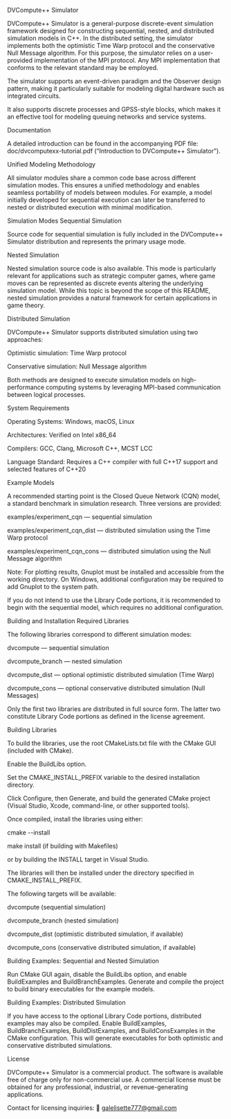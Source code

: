 DVСоmрutе++ Simulаtоr

DVCоmрutе++ Simulаtоr is a general-purpose discrete-event simulation framework designed for constructing sequential, nested, and distributed simulation models in C++. In the distributed setting, the simulator implements both the optimistic Time Warp protocol and the conservative Null Message algorithm. For this purpose, the simulator relies on a user-provided implementation of the MPI protocol. Any MPI implementation that conforms to the relevant standard may be employed.

The simulator supports an event-driven paradigm and the Observer design pattern, making it particularly suitable for modeling digital hardware such as integrated circuits.

It also supports discrete processes and GPSS-style blocks, which makes it an effective tool for modeling queuing networks and service systems.

Documentation

A detailed introduction can be found in the accompanying PDF file:
doc/dvcomputexx-tutorial.pdf (“Introduction to DVСоmрutе++ Simulаtоr”).

Unified Modeling Methodology

All simulator modules share a common code base across different simulation modes. This ensures a unified methodology and enables seamless portability of models between modules. For example, a model initially developed for sequential execution can later be transferred to nested or distributed execution with minimal modification.

Simulation Modes
Sequential Simulation

Source code for sequential simulation is fully included in the DVCompute++ Simulator distribution and represents the primary usage mode.

Nested Simulation

Nested simulation source code is also available. This mode is particularly relevant for applications such as strategic computer games, where game moves can be represented as discrete events altering the underlying simulation model. While this topic is beyond the scope of this README, nested simulation provides a natural framework for certain applications in game theory.

Distributed Simulation

DVСоmрutе++ Simulаtоr supports distributed simulation using two approaches:

Optimistic simulation: Time Warp protocol

Conservative simulation: Null Message algorithm

Both methods are designed to execute simulation models on high-performance computing systems by leveraging MPI-based communication between logical processes.

System Requirements

Operating Systems: Windows, macOS, Linux

Architectures: Verified on Intel x86_64

Compilers: GCC, Clang, Microsoft C++, MCST LCC

Language Standard: Requires a C++ compiler with full C++17 support and selected features of C++20

Example Models

A recommended starting point is the Closed Queue Network (CQN) model, a standard benchmark in simulation research. Three versions are provided:

examples/experiment_cqn — sequential simulation

examples/experiment_cqn_dist — distributed simulation using the Time Warp protocol

examples/experiment_cqn_cons — distributed simulation using the Null Message algorithm

Note: For plotting results, Gnuplot must be installed and accessible from the working directory. On Windows, additional configuration may be required to add Gnuplot to the system path.

If you do not intend to use the Library Code portions, it is recommended to begin with the sequential model, which requires no additional configuration.

Building and Installation
Required Libraries

The following libraries correspond to different simulation modes:

dvcompute — sequential simulation

dvcompute_branch — nested simulation

dvcompute_dist — optional optimistic distributed simulation (Time Warp)

dvcompute_cons — optional conservative distributed simulation (Null Messages)

Only the first two libraries are distributed in full source form. The latter two constitute Library Code portions as defined in the license agreement.

Building Libraries

To build the libraries, use the root CMakeLists.txt file with the CMake GUI (included with CMake).

Enable the BuildLibs option.

Set the CMAKE_INSTALL_PREFIX variable to the desired installation directory.

Click Configure, then Generate, and build the generated CMake project (Visual Studio, Xcode, command-line, or other supported tools).

Once compiled, install the libraries using either:

cmake --install

make install (if building with Makefiles)

or by building the INSTALL target in Visual Studio.

The libraries will then be installed under the directory specified in CMAKE_INSTALL_PREFIX.

The following targets will be available:

dvcompute (sequential simulation)

dvcompute_branch (nested simulation)

dvcompute_dist (optimistic distributed simulation, if available)

dvcompute_cons (conservative distributed simulation, if available)

Building Examples: Sequential and Nested Simulation

Run CMake GUI again, disable the BuildLibs option, and enable BuildExamples and BuildBranchExamples. Generate and compile the project to build binary executables for the example models.

Building Examples: Distributed Simulation

If you have access to the optional Library Code portions, distributed examples may also be compiled.
Enable BuildExamples, BuildBranchExamples, BuildDistExamples, and BuildConsExamples in the CMake configuration. This will generate executables for both optimistic and conservative distributed simulations.

License

DVСоmputе++ Simulаtоr is a commercial product. The software is available free of charge only for non-commercial use.
A commercial license must be obtained for any professional, industrial, or revenue-generating applications.

Contact for licensing inquiries:
📧 galelisette777@gmail.com
